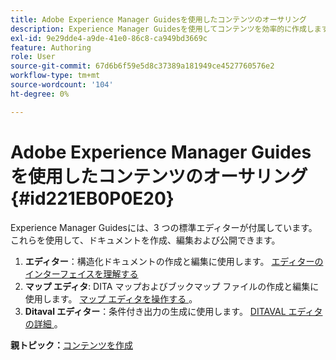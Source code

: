 ```yaml
---
title: Adobe Experience Manager Guidesを使用したコンテンツのオーサリング
description: Experience Manager Guidesを使用してコンテンツを効率的に作成します。 Experience Manager Guidesでドキュメントを作成、編集、公開する方法について説明します。
exl-id: 9e29dde4-a9de-41e0-86c8-ca949bd3669c
feature: Authoring
role: User
source-git-commit: 67d6b6f59e5d8c37389a181949ce4527760576e2
workflow-type: tm+mt
source-wordcount: '104'
ht-degree: 0%

---
```


# Adobe Experience Manager Guidesを使用したコンテンツのオーサリング {#id221EB0P0E20}

Experience Manager Guidesには、3 つの標準エディターが付属しています。 これらを使用して、ドキュメントを作成、編集および公開できます。

1. **エディター**：構造化ドキュメントの作成と編集に使用します。 [ エディターのインターフェイスを理解する ](web-editor.md)
1. **マップ エディタ**: DITA マップおよびブックマップ ファイルの作成と編集に使用します。 [ マップ エディタを操作する ](map-editor.md)。
1. **Ditaval エディター**：条件付き出力の生成に使用します。 [DITAVAL エディタの詳細 ](ditaval-editor.md)。



**親トピック：**&#x200B;[ コンテンツを作成 ](authoring-content.md)
